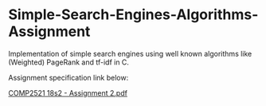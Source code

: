 # Simple-Search-Engines-Algorithms-Assignment
Implementation of simple search engines using well known algorithms like (Weighted) PageRank and tf-idf in C.

Assignment specification link below:

[COMP2521 18s2 - Assignment 2.pdf](https://github.com/helording/Simple-Search-Engines-Algorithms-Assignment/files/9877220/COMP2521.18s2.-.Assignment.2.pdf)
